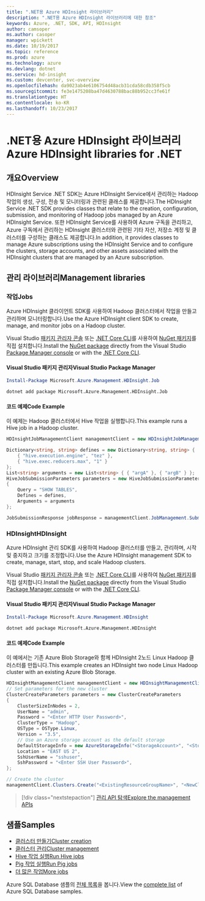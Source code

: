 ```yaml
---
title: ".NET용 Azure HDInsight 라이브러리"
description: ".NET용 Azure HDInsight 라이브러리에 대한 참조"
keywords: Azure, .NET, SDK, API, HDInsight
author: camsoper
ms.author: casoper
manager: wpickett
ms.date: 10/19/2017
ms.topic: reference
ms.prod: azure
ms.technology: azure
ms.devlang: dotnet
ms.service: hd-insight
ms.custom: devcenter, svc-overview
ms.openlocfilehash: da9023ab4e6106754d48acb31cda58cdb358f5cb
ms.sourcegitcommit: fe3e1475208ba47d4630788bac88b952cc3fe61f
ms.translationtype: HT
ms.contentlocale: ko-KR
ms.lasthandoff: 10/23/2017
---
```

# <a name="azure-hdinsight-libraries-for-net"></a><span data-ttu-id="9ed16-104">.NET용 Azure HDInsight 라이브러리</span><span class="sxs-lookup"><span data-stu-id="9ed16-104">Azure HDInsight libraries for .NET</span></span>

## <a name="overview"></a><span data-ttu-id="9ed16-105">개요</span><span class="sxs-lookup"><span data-stu-id="9ed16-105">Overview</span></span>

<span data-ttu-id="9ed16-106">HDInsight Service .NET SDK는 Azure HDInsight Service에서 관리하는 Hadoop 작업의 생성, 구성, 전송 및 모니터링과 관련된 클래스를 제공합니다.</span><span class="sxs-lookup"><span data-stu-id="9ed16-106">The HDInsight Service .NET SDK provides classes that relate to the creation, configuration, submission, and monitoring of Hadoop jobs managed by an Azure HDInsight Service.</span></span> <span data-ttu-id="9ed16-107">또한 HDInsight Service를 사용하여 Azure 구독을 관리하고, Azure 구독에서 관리하는 HDInsight 클러스터와 관련된 기타 자산, 저장소 계정 및 클러스터를 구성하는 클래스도 제공합니다.</span><span class="sxs-lookup"><span data-stu-id="9ed16-107">In addition, it provides classes to manage Azure subscriptions using the HDInsight Service and to configure the clusters, storage accounts, and other assets associated with the HDInsight clusters that are managed by an Azure subscription.</span></span>

## <a name="management-libraries"></a><span data-ttu-id="9ed16-108">관리 라이브러리</span><span class="sxs-lookup"><span data-stu-id="9ed16-108">Management libraries</span></span>

### <a name="jobs"></a><span data-ttu-id="9ed16-109">작업</span><span class="sxs-lookup"><span data-stu-id="9ed16-109">Jobs</span></span>

<span data-ttu-id="9ed16-110">Azure HDInsight 클라이언트 SDK를 사용하여 Hadoop 클러스터에서 작업을 만들고 관리하며 모니터링합니다.</span><span class="sxs-lookup"><span data-stu-id="9ed16-110">Use the Azure HDInsight client SDK to create, manage, and monitor jobs on a Hadoop cluster.</span></span> 

<span data-ttu-id="9ed16-111">Visual Studio [패키지 관리자 콘솔][PackageManager] 또는 [.NET Core CLI][DotNetCLI]를 사용하여 [NuGet 패키지](https://www.nuget.org/packages/Microsoft.Azure.Management.HDInsight.Job)를 직접 설치합니다.</span><span class="sxs-lookup"><span data-stu-id="9ed16-111">Install the [NuGet package](https://www.nuget.org/packages/Microsoft.Azure.Management.HDInsight.Job) directly from the Visual Studio [Package Manager console][PackageManager] or with the [.NET Core CLI][DotNetCLI].</span></span>

#### <a name="visual-studio-package-manager"></a><span data-ttu-id="9ed16-112">Visual Studio 패키지 관리자</span><span class="sxs-lookup"><span data-stu-id="9ed16-112">Visual Studio Package Manager</span></span>

```powershell
Install-Package Microsoft.Azure.Management.HDInsight.Job
```

```bash
dotnet add package Microsoft.Azure.Management.HDInsight.Job
```

#### <a name="code-example"></a><span data-ttu-id="9ed16-113">코드 예제</span><span class="sxs-lookup"><span data-stu-id="9ed16-113">Code Example</span></span>

<span data-ttu-id="9ed16-114">이 예제는 Hadoop 클러스터에서 Hive 작업을 실행합니다.</span><span class="sxs-lookup"><span data-stu-id="9ed16-114">This example runs a Hive job in a Hadoop cluster.</span></span>

```csharp
HDInsightJobManagementClient managementClient = new HDInsightJobManagementClient(clusterUri, credentials);

Dictionary<string, string> defines = new Dictionary<string, string> {
    { "hive.execution.engine", "tez" },
    { "hive.exec.reducers.max", "1" }
};
List<string> arguments = new List<string> { { "argA" }, { "argB" } };
HiveJobSubmissionParameters parameters = new HiveJobSubmissionParameters
{
    Query = "SHOW TABLES",
    Defines = defines,
    Arguments = arguments
};

JobSubmissionResponse jobResponse = managementClient.JobManagement.SubmitHiveJob(parameters);
```

### <a name="hdinsight"></a><span data-ttu-id="9ed16-115">HDInsight</span><span class="sxs-lookup"><span data-stu-id="9ed16-115">HDInsight</span></span>

<span data-ttu-id="9ed16-116">Azure HDInsight 관리 SDK를 사용하여 Hadoop 클러스터를 만들고, 관리하며, 시작 및 중지하고 크기를 조정합니다.</span><span class="sxs-lookup"><span data-stu-id="9ed16-116">Use the Azure HDInsight management SDK to create, manage, start, stop, and scale Hadoop clusters.</span></span>

<span data-ttu-id="9ed16-117">Visual Studio [패키지 관리자 콘솔][PackageManager] 또는 [.NET Core CLI][DotNetCLI]를 사용하여 [NuGet 패키지](https://www.nuget.org/packages/Microsoft.Azure.Management.HDInsight)를 직접 설치합니다.</span><span class="sxs-lookup"><span data-stu-id="9ed16-117">Install the [NuGet package](https://www.nuget.org/packages/Microsoft.Azure.Management.HDInsight) directly from the Visual Studio [Package Manager console][PackageManager] or with the [.NET Core CLI][DotNetCLI].</span></span>

#### <a name="visual-studio-package-manager"></a><span data-ttu-id="9ed16-118">Visual Studio 패키지 관리자</span><span class="sxs-lookup"><span data-stu-id="9ed16-118">Visual Studio Package Manager</span></span>

```powershell
Install-Package Microsoft.Azure.Management.HDInsight
```

```bash
dotnet add package Microsoft.Azure.Management.HDInsight
```

#### <a name="code-example"></a><span data-ttu-id="9ed16-119">코드 예제</span><span class="sxs-lookup"><span data-stu-id="9ed16-119">Code Example</span></span>

<span data-ttu-id="9ed16-120">이 예에서는 기존 Azure Blob Storage와 함께 HDInsight 2노드 Linux Hadoop 클러스터를 만듭니다.</span><span class="sxs-lookup"><span data-stu-id="9ed16-120">This example creates an HDInsight two node Linux Hadoop cluster with an existing Azure Blob Storage.</span></span>

```csharp
HDInsightManagementClient managementClient = new HDInsightManagementClient(authToken);
// Set parameters for the new cluster
ClusterCreateParameters parameters = new ClusterCreateParameters
{
    ClusterSizeInNodes = 2,
    UserName = "admin",
    Password = "<Enter HTTP User Password>",
    ClusterType = "Hadoop",
    OSType = OSType.Linux,
    Version = "3.5",
    // Use an Azure storage account as the default storage
    DefaultStorageInfo = new AzureStorageInfo("<StorageAccount>", "<StorageKey>", "<BlobContainerName>"),
    Location = "EAST US 2",
    SshUserName = "sshuser",
    SshPassword = "<Enter SSH User Password>",
};

// Create the cluster
managementClient.Clusters.Create("<ExistingResourceGroupName>", "<NewClusterName>", parameters);
```

> [!div class="nextstepaction"]
> [<span data-ttu-id="9ed16-121">관리 API 탐색</span><span class="sxs-lookup"><span data-stu-id="9ed16-121">Explore the management APIs</span></span>](/dotnet/api/overview/azure/hdinsights/management)


## <a name="samples"></a><span data-ttu-id="9ed16-122">샘플</span><span class="sxs-lookup"><span data-stu-id="9ed16-122">Samples</span></span>

- [<span data-ttu-id="9ed16-123">클러스터 만들기</span><span class="sxs-lookup"><span data-stu-id="9ed16-123">Cluster creation</span></span>](https://docs.microsoft.com/azure/hdinsight/hdinsight-hadoop-create-linux-clusters-dotnet-sdk)
- [<span data-ttu-id="9ed16-124">클러스터 관리</span><span class="sxs-lookup"><span data-stu-id="9ed16-124">Cluster management</span></span>](https://docs.microsoft.com/azure/hdinsight/hdinsight-administer-use-dotnet-sdk)
- [<span data-ttu-id="9ed16-125">Hive 작업 실행</span><span class="sxs-lookup"><span data-stu-id="9ed16-125">Run Hive jobs</span></span>](https://docs.microsoft.com/azure/hdinsight/hdinsight-hadoop-use-hive-dotnet-sdk)
- [<span data-ttu-id="9ed16-126">Pig 작업 실행</span><span class="sxs-lookup"><span data-stu-id="9ed16-126">Run Pig jobs</span></span>](https://docs.microsoft.com/azure/hdinsight/hdinsight-hadoop-use-pig-dotnet-sdk)
- [<span data-ttu-id="9ed16-127">더 많은 작업</span><span class="sxs-lookup"><span data-stu-id="9ed16-127">More jobs</span></span>](https://docs.microsoft.com/azure/hdinsight/hdinsight-submit-hadoop-jobs-programmatically)

<span data-ttu-id="9ed16-128">Azure SQL Database 샘플의 [전체 목록](https://azure.microsoft.com/resources/samples/?platform=dotnet&service=hdinsight)을 봅니다.</span><span class="sxs-lookup"><span data-stu-id="9ed16-128">View the [complete list](https://azure.microsoft.com/resources/samples/?platform=dotnet&service=hdinsight) of Azure SQL Database samples.</span></span>

[PackageManager]: https://docs.microsoft.com/nuget/tools/package-manager-console
[DotNetCLI]: https://docs.microsoft.com/dotnet/core/tools/dotnet-add-package
